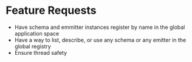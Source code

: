 # Feature Requests

 * Have schema and emmitter instances register by name in the global application space
 * Have a way to list, describe, or use any schema or any emitter in the global registry
 * Ensure thread safety

